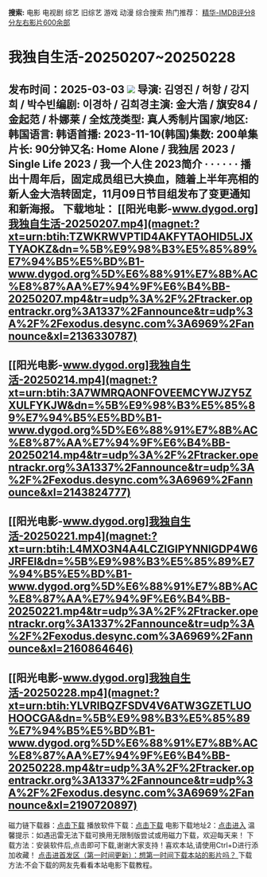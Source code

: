 **搜索:** 电影 电视剧 综艺 旧综艺 游戏 动漫 综合搜索 热门推荐： [精华-IMDB评分8分左右影片600余部](https://www.dytt8.com/html/gndy/jddy/20160320/50510.html)
# 我独自生活-20250207~20250228
发布时间：2025-03-03 
![](https://wx3.sinaimg.cn/mw690/444476dfgy1fu1jq997iqj20he082wn3.jpg)
导演: 김영진 / 허항 / 강지희 / 박수빈编剧: 이경하 / 김희경主演: 金大浩 / 旗安84 / 金起范 / 朴娜莱 / 全炫茂类型: 真人秀制片国家/地区: 韩国语言: 韩语首播: 2023-11-10(韩国)集数: 200单集片长: 90分钟又名: Home Alone / 我独居 2023 / Single Life 2023 / 我一个人住 2023简介 · · · · · ·
播出十周年后，固定成员组已大换血，随着上半年亮相的新人金大浩转固定，11月09日节目组发布了变更通知和新海报。
**下载地址：**
[[阳光电影-www.dygod.org]我独自生活-20250207.mp4](magnet:?xt=urn:btih:TZWKRWVPTID4AKFYTAOHID5LJXTYAOKZ&dn=%5B%E9%98%B3%E5%85%89%E7%94%B5%E5%BD%B1-www.dygod.org%5D%E6%88%91%E7%8B%AC%E8%87%AA%E7%94%9F%E6%B4%BB-20250207.mp4&tr=udp%3A%2F%2Ftracker.opentrackr.org%3A1337%2Fannounce&tr=udp%3A%2F%2Fexodus.desync.com%3A6969%2Fannounce&xl=2136330787)  
---  
[[阳光电影-www.dygod.org]我独自生活-20250214.mp4](magnet:?xt=urn:btih:3A7WMRQAONFOVEEMCYWJZY5ZXULFYKJW&dn=%5B%E9%98%B3%E5%85%89%E7%94%B5%E5%BD%B1-www.dygod.org%5D%E6%88%91%E7%8B%AC%E8%87%AA%E7%94%9F%E6%B4%BB-20250214.mp4&tr=udp%3A%2F%2Ftracker.opentrackr.org%3A1337%2Fannounce&tr=udp%3A%2F%2Fexodus.desync.com%3A6969%2Fannounce&xl=2143824777)  
---  
[[阳光电影-www.dygod.org]我独自生活-20250221.mp4](magnet:?xt=urn:btih:L4MXO3N4A4LCZIGIPYNNIGDP4W6JRFEI&dn=%5B%E9%98%B3%E5%85%89%E7%94%B5%E5%BD%B1-www.dygod.org%5D%E6%88%91%E7%8B%AC%E8%87%AA%E7%94%9F%E6%B4%BB-20250221.mp4&tr=udp%3A%2F%2Ftracker.opentrackr.org%3A1337%2Fannounce&tr=udp%3A%2F%2Fexodus.desync.com%3A6969%2Fannounce&xl=2160864646)  
---  
[[阳光电影-www.dygod.org]我独自生活-20250228.mp4](magnet:?xt=urn:btih:YLVRIBQZFSDV4V6ATW3GZETLUOHOOCGA&dn=%5B%E9%98%B3%E5%85%89%E7%94%B5%E5%BD%B1-www.dygod.org%5D%E6%88%91%E7%8B%AC%E8%87%AA%E7%94%9F%E6%B4%BB-20250228.mp4&tr=udp%3A%2F%2Ftracker.opentrackr.org%3A1337%2Fannounce&tr=udp%3A%2F%2Fexodus.desync.com%3A6969%2Fannounce&xl=2190720897)  
---  
磁力链下载器：[点击下载](https://dygod.org/js/bt.htm "qBittorrent") 播放软件下载：[点击下载](https://dygod.org/js/player.htm "PotPlayer") 电影下载地址2：[点击进入](https://dygod.org/ "阳光电影") 温馨提示：如遇迅雷无法下载可换用无限制版尝试或用磁力下载，欢迎每天来！  下载方法：安装软件后,点击即可下载,谢谢大家支持！喜欢本站,请使用Ctrl+D进行添加收藏！ [点击进首发区（第一时间更新）：想第一时间下载本站的影片吗？ ](https://www.ygdy8.net/)下载方法:不会下载的网友先看看本站电影下载教程。